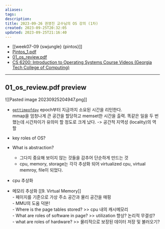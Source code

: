 ```yaml
---
aliases: 
tags: 
description:
title: 2023-09-26 권영진 교수님의 OS 강의 (1차)
created: 2023-09-25T20:32:05
updated: 2023-09-25T21:16:40
---
```

- [[week07-09 {swjungle} {pintos}]]
- [Pintos_1.pdf](https://drive.google.com/file/d/1rr1VobnaR8QiWq3TVImvzzHWWdB5d4B5/view)
- [01_os_review.pdf](https://drive.google.com/file/d/1v7ZT0uCqnSFQQY3jQsnXnCh9WHPpgQxZ/view)
- [CS 6200: Introduction to Operating Systems Course Videos (Georgia Tech College of Computing)](https://omscs.gatech.edu/cs-6200-introduction-operating-systems-course-videos)
___

## 01_os_review.pdf preview

![[Pasted image 20230925204947.png]]

- [`gettimeofday`](https://www.man7.org/linux/man-pages/man2/gettimeofday.2.html) epoch부터 지금까지 소요된 시간을 리턴한다.  
mmap을 엄청나게 큰 공간을 할당하고 memset한 시간을 출력. 똑같은 일을 두 번 했는데 시간차이가 유의미 할 정도로 크게 났다. -> 공간적 지역성 (locality)의 역할

- key roles of OS?
- What is abstraction?
	- 그다지 중요해 보이지 않는 것들을 감추어 단순하게 만드는 것
	- cpu, memory, storage는 각각 추상화 되어 virtualized cpu, virtual memroy, file이 되었다. 
- cpu 추상화
- 메모리 추상화 [[9. Virtual Memory]]  
		- 페이지를 기준으로 가상 주소 공간과 물리 공간을 매핑  
		- MMU의 도움 덕분!  
		- Where is the page tables stored?  >> cpu 내의 캐시메모리  
		- What are roles of software in page? >> utilization 향상? 논리적 무결성?  
		- what are roles of hardware? >> 물리적으로 보장된 데이터 저장 및 불러오기?
